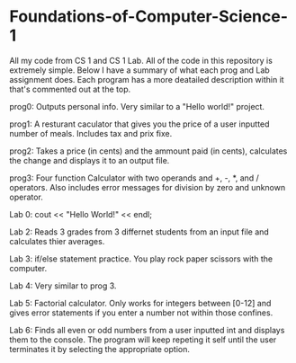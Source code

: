 # Foundations-of-Computer-Science-1
All my code from CS 1 and CS  1 Lab. 
All of the code in this repository is extremely simple. Below I have a summary of what each prog and Lab assignment does. 
Each program has a more deatailed description within it that's commented out at the top.

prog0: Outputs personal info. Very similar to a "Hello world!" project.

prog1: A resturant caculator that gives you the price of a user inputted number of meals. Includes tax and prix fixe.

prog2: Takes a price (in cents) and the ammount paid (in cents), calculates the change and displays it to an output file.

prog3: Four function Calculator with two operands and +, -, *, and / operators. Also includes error messages for division by zero and unknown operator.

Lab 0: cout << "Hello World!" << endl;

Lab 2: Reads 3 grades from 3 differnet students from an input file and calculates thier averages.

Lab 3: if/else statement practice. You play rock paper scissors with the computer.

Lab 4: Very similar to prog 3.

Lab 5: Factorial calculator. Only works for integers between [0-12] and gives error statements if you enter a number not within those confines.

Lab 6: Finds all even or odd numbers from a user inputted int and displays them to the console. The program will keep repeting it self until the user terminates it 
       by selecting the appropriate option.
